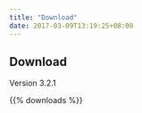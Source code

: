 ```yaml
---
title: "Download"
date: 2017-03-09T13:19:25+08:00
---
```

## Download

Version 3.2.1

{{% downloads %}}

